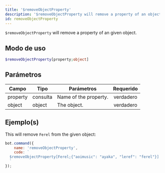 ```yaml
---
title: '$removeObjectProperty'
description: '$removeObjectProperty will remove a property of an object.'
id: removeObjectProperty
---
```


`$removeObjectProperty` will remove a property of an given object.

## Modo de uso

```php
$removeObjectProperty[property;object]
```

## Parámetros

| Campo    | Tipo     | Parámetros            | Requerido |
| -------- | -------- | --------------------- |:---------:|
| property | consulta | Name of the property. | verdadero |
| object   | object   | The object.           | verdadero |

## Ejemplo(s)

This will remove `Ferel` from the given object:

```javascript
bot.command({
    name: 'removeObjectProperty',
    code: `
  $removeObjectProperty[Ferel;{"aoimusic": "ayaka", "leref": "ferel"}]
  `
});
```
